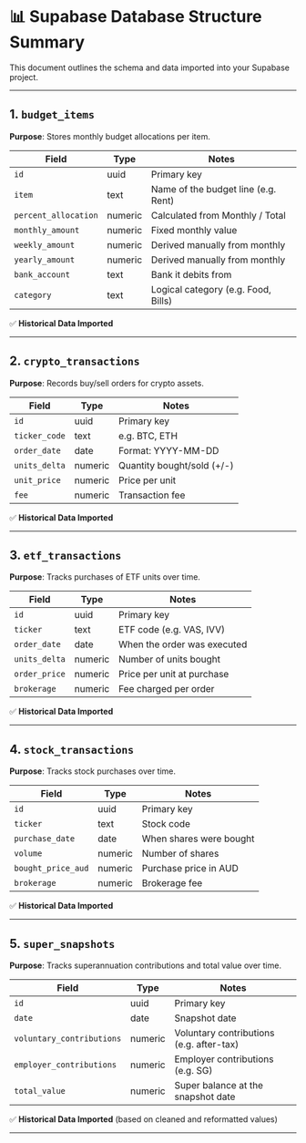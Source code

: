 # 📊 Supabase Database Structure Summary

This document outlines the schema and data imported into your Supabase project.

---

## 1. `budget_items`

**Purpose**: Stores monthly budget allocations per item.

| Field                | Type    | Notes                               |
| -------------------- | ------- | ----------------------------------- |
| `id`                 | uuid    | Primary key                         |
| `item`               | text    | Name of the budget line (e.g. Rent) |
| `percent_allocation` | numeric | Calculated from Monthly / Total     |
| `monthly_amount`     | numeric | Fixed monthly value                 |
| `weekly_amount`      | numeric | Derived manually from monthly       |
| `yearly_amount`      | numeric | Derived manually from monthly       |
| `bank_account`       | text    | Bank it debits from                 |
| `category`           | text    | Logical category (e.g. Food, Bills) |

✅ **Historical Data Imported**

---

## 2. `crypto_transactions`

**Purpose**: Records buy/sell orders for crypto assets.

| Field         | Type    | Notes                      |
| ------------- | ------- | -------------------------- |
| `id`          | uuid    | Primary key                |
| `ticker_code` | text    | e.g. BTC, ETH              |
| `order_date`  | date    | Format: YYYY-MM-DD         |
| `units_delta` | numeric | Quantity bought/sold (+/-) |
| `unit_price`  | numeric | Price per unit             |
| `fee`         | numeric | Transaction fee            |

✅ **Historical Data Imported**

---

## 3. `etf_transactions`

**Purpose**: Tracks purchases of ETF units over time.

| Field         | Type    | Notes                       |
| ------------- | ------- | --------------------------- |
| `id`          | uuid    | Primary key                 |
| `ticker`      | text    | ETF code (e.g. VAS, IVV)    |
| `order_date`  | date    | When the order was executed |
| `units_delta` | numeric | Number of units bought      |
| `order_price` | numeric | Price per unit at purchase  |
| `brokerage`   | numeric | Fee charged per order       |

✅ **Historical Data Imported**

---

## 4. `stock_transactions`

**Purpose**: Tracks stock purchases over time.

| Field              | Type    | Notes                   |
| ------------------ | ------- | ----------------------- |
| `id`               | uuid    | Primary key             |
| `ticker`           | text    | Stock code              |
| `purchase_date`    | date    | When shares were bought |
| `volume`           | numeric | Number of shares        |
| `bought_price_aud` | numeric | Purchase price in AUD   |
| `brokerage`        | numeric | Brokerage fee           |

✅ **Historical Data Imported**

---

## 5. `super_snapshots`

**Purpose**: Tracks superannuation contributions and total value over time.

| Field                     | Type    | Notes                                    |
| ------------------------- | ------- | ---------------------------------------- |
| `id`                      | uuid    | Primary key                              |
| `date`                    | date    | Snapshot date                            |
| `voluntary_contributions` | numeric | Voluntary contributions (e.g. after-tax) |
| `employer_contributions`  | numeric | Employer contributions (e.g. SG)         |
| `total_value`             | numeric | Super balance at the snapshot date       |

✅ **Historical Data Imported** (based on cleaned and reformatted values)

---
